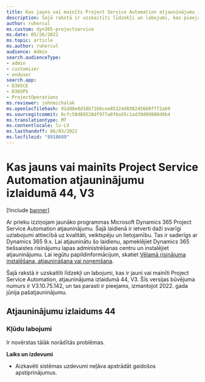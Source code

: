 ```yaml
---
title: Kas jauns vai mainīts Project Service Automation atjauninājumu izlaidumā 44, V3
description: Šajā rakstā ir uzskaitīti līdzekļi un labojumi, kas pieejami Microsoft Dynamics 365 Project Service Automation 44. atjauninājumu laidienā, V3.
author: ruhercul
ms.custom: dyn365-projectservice
ms.date: 05/26/2022
ms.topic: article
ms.author: ruhercul
audience: Admin
search.audienceType:
- admin
- customizer
- enduser
search.app:
- D365CE
- D365PS
- ProjectOperations
ms.reviewer: johnmichalak
ms.openlocfilehash: 91dd8e8d18b71b6cee85324d038245660fff2ab9
ms.sourcegitcommit: 6cfc50d89528df977a8f6a55c1ad39d99800d9b4
ms.translationtype: MT
ms.contentlocale: lv-LV
ms.lasthandoff: 06/03/2022
ms.locfileid: "8918689"
---
```

# <a name="whats-new-or-changed-in-project-service-automation-update-release-44-v3"></a>Kas jauns vai mainīts Project Service Automation atjauninājumu izlaidumā 44, V3

[!include [banner](../includes/psa-now-project-operations.md)]

Ar prieku izziņojam jaunāko programmas Microsoft Dynamics 365 Project Service Automation atjauninājumu. Šajā laidienā ir ietverti daži svarīgi uzlabojumi attiecībā uz kvalitāti, veiktspēju un lietojamību. Tas ir saderīgs ar Dynamics 365 9.x. Lai atjauninātu šo laidienu, apmeklējiet Dynamics 365 tiešsaistes risinājumu lapas administrēšanas centru un instalējiet atjauninājumu. Lai iegūtu papildinformācijum, skatiet [Vēlamā risinājuma instalēšana, atjaunināšana vai noņemšana](/power-platform/admin/install-remove-preferred-solution).

Šajā rakstā ir uzskaitīti līdzekļi un labojumi, kas ir jauni vai mainīti Project Service Automation, atjauninājuma izlaidumā 44, V3. Šīs versijas būvējuma numurs ir V3.10.75.142, un tas parasti ir pieejams, izmantojot 2022. gada jūnija pašatjauninājumu.

## <a name="update-release-44"></a>Atjauninājumu izlaidums 44

### <a name="bug-fixes"></a>Kļūdu labojumi

Ir novērstas tālāk norādītās problēmas.

**Laiks un izdevumi**

- Aizkavēti sistēmas uzdevumi neļāva apstrādāt gaidošos apstiprinājumus.

